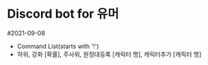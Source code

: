 # Discord bot for 유머

#2021-09-08
 - Command List(starts with '!')
  - 하위, 강화 [확률], 주사위, 원정대등록 [캐릭터 명], 캐릭터추가 [캐릭터 명]
